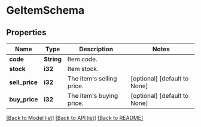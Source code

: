 # GeItemSchema

## Properties
Name | Type | Description | Notes
------------ | ------------- | ------------- | -------------
**code** | **String** | Item code. | 
**stock** | **i32** | Item stock. | 
**sell_price** | **i32** | The item's selling price. | [optional] [default to None]
**buy_price** | **i32** | The item's buying price. | [optional] [default to None]

[[Back to Model list]](../README.md#documentation-for-models) [[Back to API list]](../README.md#documentation-for-api-endpoints) [[Back to README]](../README.md)


